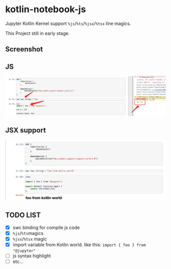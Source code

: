 # kotlin-notebook-js

Jupyter Kotlin Kernel support `%js`/`%ts`/`%jsx`/`%tsx` line magics.

This Project still in early stage.

## Screenshot

## JS

![](./screenshot.jpg)

## JSX support

![](./screenshot-2.jpg)

## TODO LIST

+ [x] swc binding for compile js code
+ [x] `%js`/`%ts`magics
+ [x] `%jsx`/`%tsx` magic
+ [x] import variable from Kotlin world. like this: `import { foo } from "@jupyter"`
+ [ ] js syntax highlight
+ [ ] etc...